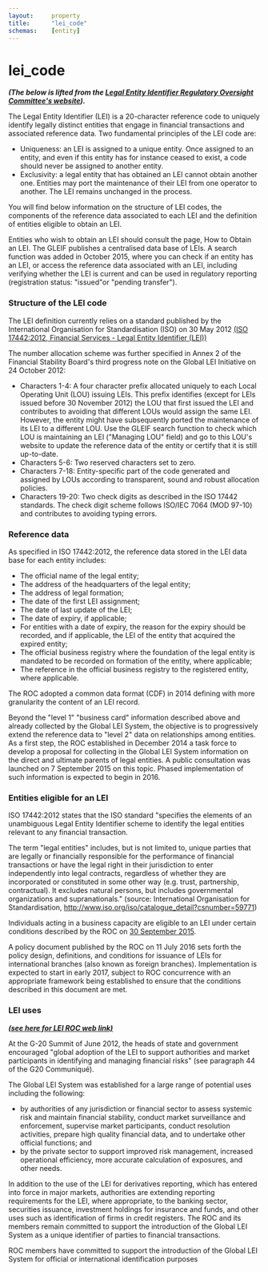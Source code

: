 ```yaml
---
layout:		property
title:		"lei_code"
schemas:	[entity]
---
```


# lei_code

***(The below is lifted from the [Legal Entity Identifier Regulatory Oversight Committee's website][web]).***

[web]: https://www.leiroc.org/lei.htm

The Legal Entity Identifier (LEI) is a 20-character reference code to uniquely identify legally distinct entities that engage in financial transactions and associated reference data. Two fundamental principles of the LEI code are:

- Uniqueness: an LEI is assigned to a unique entity. Once assigned to an entity, and even if this entity has for instance ceased to exist, a code should never be assigned to another entity.
- Exclusivity: a legal entity that has obtained an LEI cannot obtain another one. Entities may port the maintenance of their LEI from one operator to another. The LEI remains unchanged in the process.

You will find below information on the structure of LEI codes, the components of the reference data associated to each LEI and the definition of entities eligible to obtain an LEI.

Entities who wish to obtain an LEI should consult the page, How to Obtain an LEI. The GLEIF publishes a centralised data base of LEIs. A search function was added in October 2015, where you can check if an entity has an LEI, or access the reference data associated with an LEI, including verifying whether the LEI is current and can be used in regulatory reporting (registration status: "issued"or "pending transfer").

### Structure of the LEI code

The LEI definition currently relies on a standard published by the International Organisation for Standardisation (ISO) on 30 May 2012 [(ISO 17442:2012, Financial Services - Legal Entity Identifier (LEI))][isolink]

The number allocation scheme was further specified in Annex 2 of the Financial Stability Board's third progress note on the Global LEI Initiative on 24 October 2012:

- Characters 1-4: A four character prefix allocated uniquely to each Local Operating Unit (LOU) issuing LEIs. This prefix identifies (except for LEIs issued before 30 November 2012) the LOU that first issued the LEI and contributes to avoiding that different LOUs would assign the same LEI. However, the entity might have subsequently ported the maintenance of its LEI to a different LOU. Use the GLEIF search function to check which LOU is maintaining an LEI ("Managing LOU" field) and go to this LOU's website to update the reference data of the entity or certify that it is still up-to-date.
- Characters 5-6: Two reserved characters set to zero.
- Characters 7-18: Entity-specific part of the code generated and assigned by LOUs according to transparent, sound and robust allocation policies.
- Characters 19-20: Two check digits as described in the ISO 17442 standards. The check digit scheme follows ISO/IEC 7064 (MOD 97-10) and contributes to avoiding typing errors.

[isolink]: http://www.iso.org/iso/catalogue_detail?csnumber=59771

### Reference data

As specified in ISO 17442:2012, the reference data stored in the LEI data base for each entity includes:

- The official name of the legal entity;
- The address of the headquarters of the legal entity;
- The address of legal formation;
- The date of the first LEI assignment;
- The date of last update of the LEI;
- The date of expiry, if applicable;
- For entities with a date of expiry, the reason for the expiry should be recorded, and if applicable, the LEI of the entity that acquired the expired entity;
- The official business registry where the foundation of the legal entity is mandated to be recorded on formation of the entity, where applicable;
- The reference in the official business registry to the registered entity, where applicable.

The ROC adopted a common data format (CDF) in 2014 defining with more granularity the content of an LEI record.

Beyond the "level 1" "business card" information described above and already collected by the Global LEI System, the objective is to progressively extend the reference data to "level 2" data on relationships among entities. As a first step, the ROC established in December 2014 a task force to develop a proposal for collecting in the Global LEI System information on the direct and ultimate parents of legal entities. A public consultation was launched on 7 September 2015 on this topic. Phased implementation of such information is expected to begin in 2016.

### Entities eligible for an LEI

ISO 17442:2012 states that the ISO standard "specifies the elements of an unambiguous Legal Entity Identifier scheme to identify the legal entities relevant to any financial transaction.

The term "legal entities" includes, but is not limited to, unique parties that are legally or financially responsible for the performance of financial transactions or have the legal right in their jurisdiction to enter independently into legal contracts, regardless of whether they are incorporated or constituted in some other way (e.g. trust, partnership, contractual). It excludes natural persons, but includes governmental organizations and supranationals." (source: International Organisation for Standardisation, http://www.iso.org/iso/catalogue_detail?csnumber=59771)

Individuals acting in a business capacity are eligible to an LEI under certain conditions described by the ROC on [30 September 2015][leiroc].

A policy document published by the ROC on 11 July 2016 sets forth the policy design, definitions, and conditions for issuance of LEIs for international branches (also known as foreign branches). Implementation is expected to start in early 2017, subject to ROC concurrence with an appropriate framework being established to ensure that the conditions described in this document are met.

[leiroc]: https://www.leiroc.org/publications/gls/lou_20150930-1.pdf

### LEI uses

[***(see here for LEI ROC web link)***][uselink]

At the G-20 Summit of June 2012, the heads of state and government encouraged "global adoption of the LEI to support authorities and market participants in identifying and managing financial risks" (see paragraph 44 of the G20 Communiqué).

The Global LEI System was established for a large range of potential uses including the following:

- by authorities of any jurisdiction or financial sector to assess systemic risk and maintain financial stability, conduct market surveillance and enforcement, supervise market participants, conduct resolution activities, prepare high quality financial data, and to undertake other official functions; and
- by the private sector to support improved risk management, increased operational efficiency, more accurate calculation of exposures, and other needs.

In addition to the use of the LEI for derivatives reporting, which has entered into force in major markets, authorities are extending reporting requirements for the LEI, where appropriate, to the banking sector, securities issuance, investment holdings for insurance and funds, and other uses such as identification of firms in credit registers. The ROC and its members remain committed to support the introduction of the Global LEI System as a unique identifier of parties to financial transactions.

ROC members have committed to support the introduction of the Global LEI System for official or international identification purposes

[uselink]: https://www.leiroc.org/lei/uses.htm
